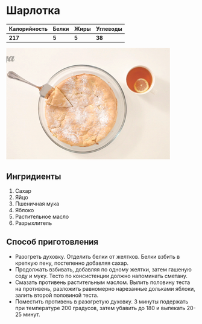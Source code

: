 # Шарлотка

Калорийность | Белки | Жиры | Углеводы
--- | --- | --- | ---
**217** | **5** | **5** | **38**

![Charlotte](charlotte.png)

## Ингридиенты

1. Сахар
2. Яйцо
3. Пшеничная мука
4. Яблоко
5. Растительное масло
6. Разрыхлитель

## Способ приготовления

- Разогреть духовку. Отделить белки от желтков. Белки взбить в крепкую пену, постепенно добавляя сахар.
- Продолжать взбивать, добавляя по одному желтки, затем гашеную соду и муку. Тесто по консистенции должно напоминать сметану.
- Смазать противень растительным маслом. Вылить половину теста на противень, разложить равномерно нарезанные дольками яблоки, залить второй половиной теста.
- Поместить противень в разогретую духовку. 3 минуты подержать при температуре 200 градусов, затем убавить до 180 и выпекать 20-25 минут.